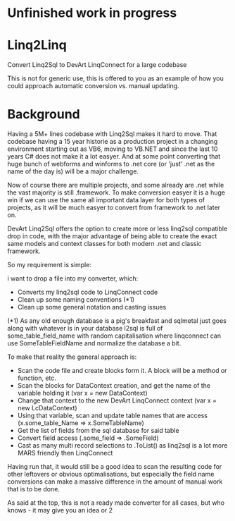 # Unfinished work in progress

# Linq2Linq
Convert Linq2Sql to DevArt LinqConnect for a large codebase

This is not for generic use, this is offered to you as an example of how you could approach automatic conversion vs. manual updating.

# Background
Having a 5M+ lines codebase with Linq2Sql makes it hard to move. That codebase having a 15 year historie as a production project in a changing environment starting out as VB6, moving to VB.NET and since the last 10 years C# does not make it a lot easyer. And at some point converting that huge bunch of webforms and winforms to .net core (or 'just' .net as the name of the day is)  will be a major challenge.

Now of course there are multiple projects, and some already are .net while the vast majority is still .framework. To make conversion easyer it is a huge win if we can use the same all important data layer for both types of projects, as it will be much easyer to convert from framework to .net later on.

DevArt Linq2Sql offers the option to create more or less linq2sql compatible drop in code, with the major advantage of being able to create the exact same models and context classes for both modern .net and classic framework. 

So my requirement is simple:

i want to drop a file into my converter, which:

- Converts my linq2sql code to LinqConnect code
- Clean up some naming conventions (*1)
- Clean up some general notation and casting issues 

(*1) As any old enough database is a pig's breakfast and sqlmetal just goes along with whatever is in your database  l2sql is full of some_table_field_name with random capitalisation  where linqconnect can use SomeTableFieldName and normalize the database a bit.

To make that reality the general approach is:

- Scan the code file and create blocks form it. A block will be a method or function, etc.
- Scan the blocks for DataContext creation, and get the name of the variable holding it (var x = new DataContext)
- Change that context to the new DevArt LinqConnect context (var x = new LcDataContext)
- Using that variable, scan and update table names that are access (x.some_table_Name  => x.SomeTableName)
- Get the list of fields from the sql database for said table
- Convert field access  (.some_field => .SomeField)
- Cast as many multi record selections to .ToList() as linq2sql is a lot more MARS friendly then LinqConnect

Having run that, it would still be a good idea to scan the resulting code for other leftovers or obvious optimalisations, but especially the field name conversions can make a massive difference in the amount of manual work that is to be done.

As said at the top, this is not a ready made converter for all cases, but who knows - it may give you an idea or 2

